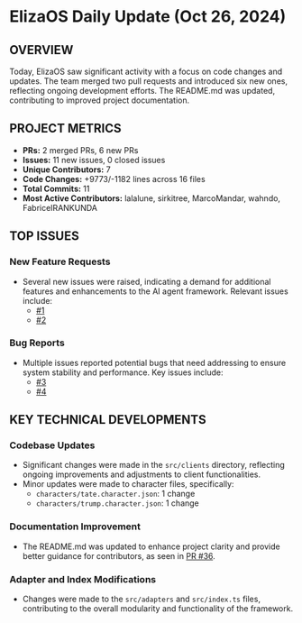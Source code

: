 # ElizaOS Daily Update (Oct 26, 2024)

## OVERVIEW 
Today, ElizaOS saw significant activity with a focus on code changes and updates. The team merged two pull requests and introduced six new ones, reflecting ongoing development efforts. The README.md was updated, contributing to improved project documentation.

## PROJECT METRICS
- **PRs:** 2 merged PRs, 6 new PRs
- **Issues:** 11 new issues, 0 closed issues
- **Unique Contributors:** 7
- **Code Changes:** +9773/-1182 lines across 16 files
- **Total Commits:** 11
- **Most Active Contributors:** lalalune, sirkitree, MarcoMandar, wahndo, FabriceIRANKUNDA

## TOP ISSUES
### New Feature Requests
- Several new issues were raised, indicating a demand for additional features and enhancements to the AI agent framework. Relevant issues include:
  - [#1](https://github.com/elizaos/eliza/issues/1)
  - [#2](https://github.com/elizaos/eliza/issues/2)

### Bug Reports
- Multiple issues reported potential bugs that need addressing to ensure system stability and performance. Key issues include:
  - [#3](https://github.com/elizaos/eliza/issues/3)
  - [#4](https://github.com/elizaos/eliza/issues/4)

## KEY TECHNICAL DEVELOPMENTS
### Codebase Updates
- Significant changes were made in the `src/clients` directory, reflecting ongoing improvements and adjustments to client functionalities.
- Minor updates were made to character files, specifically:
  - `characters/tate.character.json`: 1 change
  - `characters/trump.character.json`: 1 change

### Documentation Improvement
- The README.md was updated to enhance project clarity and provide better guidance for contributors, as seen in [PR #36](https://github.com/elizaos/eliza/pull/36).

### Adapter and Index Modifications
- Changes were made to the `src/adapters` and `src/index.ts` files, contributing to the overall modularity and functionality of the framework.